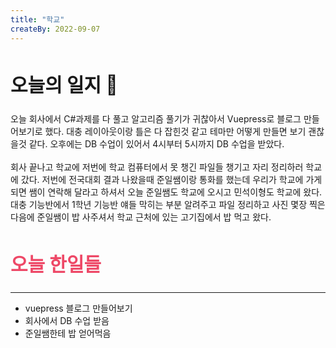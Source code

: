 ```yaml
---
title: "학교"
createBy: 2022-09-07
---
```


##  <h2 style="font-size: 30px">오늘의 일지 🎪</h2>
오늘 회사에서 C#과제를 다 풀고 알고리즘 풀기가 귀찮아서 Vuepress로 블로그 만들어보기로 했다. 대충 레이아웃이랑 틀은 다 잡힌것 같고 테마만 어떻게 만들면 보기 괜찮을것 같다. 오후에는 DB 수업이 있어서 4시부터 5시까지 DB 수업을 받았다.
<br>
<br>
회사 끝나고 학교에 저번에 학교 컴퓨터에서 못 챙긴 파일들 챙기고 자리 정리하러 학교에 갔다. 저번에 전국대회 결과 나왔을때 준일쌤이랑 통화를 했는데 우리가 학교에 가게 되면 쌤이 연락해 달라고 하셔서 오늘 준일쌤도 학교에 오시고 민석이형도 학교에 왔다. 대충 기능반에서 1학년 기능반 얘들 막히는 부분 알려주고 파일 정리하고 사진 몇장 찍은 다음에 준일쌤이 밥 사주셔서 학교 근처에 있는 고기집에서 밥 먹고 왔다.

## <h2 style="color: #ee4867; font-size: 30px">오늘 한일들</h2>
---
- vuepress 블로그 만들어보기
- 회사에서 DB 수업 받음
- 준일쌤한테 밥 얻어먹음